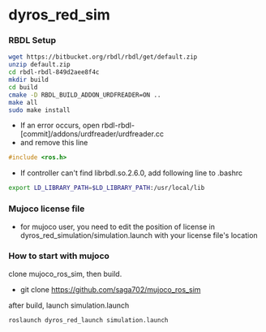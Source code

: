 # dyros_red_sim



### RBDL Setup ###
```sh
wget https://bitbucket.org/rbdl/rbdl/get/default.zip
unzip default.zip
cd rbdl-rbdl-849d2aee8f4c
mkdir build
cd build
cmake -D RBDL_BUILD_ADDON_URDFREADER=ON ..
make all
sudo make install
```
* If an error occurs, open rbdl-rbdl-[commit]/addons/urdfreader/urdfreader.cc
* and remove this line
```cpp
#include <ros.h>
```
* If controller can't find librbdl.so.2.6.0, add following line to .bashrc
```sh
export LD_LIBRARY_PATH=$LD_LIBRARY_PATH:/usr/local/lib
```


### Mujoco license file ###
* for mujoco user, you need to edit the position of license in dyros_red_simulation/simulation.launch with your license file's location

### How to start with mujoco ###
clone mujoco_ros_sim, then build. 
* git clone https://github.com/saga702/mujoco_ros_sim

after build, launch simulation.launch 
```sh
roslaunch dyros_red_launch simulation.launch 
```


